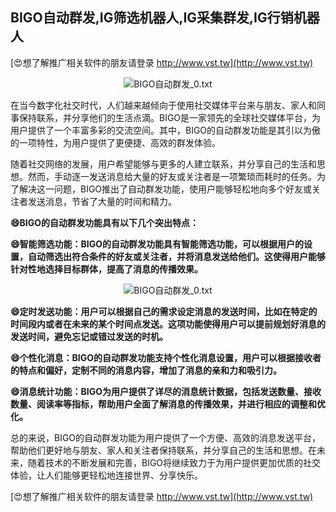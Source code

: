 ## **BIGO自动群发,IG筛选机器人,IG采集群发,IG行销机器人**

[😍想了解推广相关软件的朋友请登录 http://www.vst.tw](http://www.vst.tw)

 <center><img src="https://vst.tw/MP4/tuiguang/png/2.png" alt="BIGO自动群发_0.txt"></center>

在当今数字化社交时代，人们越来越倾向于使用社交媒体平台来与朋友、家人和同事保持联系，并分享他们的生活点滴。BIGO是一家领先的全球社交媒体平台，为用户提供了一个丰富多彩的交流空间。其中，BIGO的自动群发功能是其引以为傲的一项特性，为用户提供了更便捷、高效的群发体验。

随着社交网络的发展，用户希望能够与更多的人建立联系，并分享自己的生活和思想。然而，手动逐一发送消息给大量的好友或关注者是一项繁琐而耗时的任务。为了解决这一问题，BIGO推出了自动群发功能，使用户能够轻松地向多个好友或关注者发送消息，节省了大量的时间和精力。

**😄BIGO的自动群发功能具有以下几个突出特点：**

**😄智能筛选功能：BIGO的自动群发功能具有智能筛选功能，可以根据用户的设置，自动筛选出符合条件的好友或关注者，并将消息发送给他们。这使得用户能够针对性地选择目标群体，提高了消息的传播效果。**

 <center><img src="https://vst.tw/MP4/tuiguang/png/5.png" alt="BIGO自动群发_0.txt"></center>

**😄定时发送功能：用户可以根据自己的需求设定消息的发送时间，比如在特定的时间段内或者在未来的某个时间点发送。这项功能使得用户可以提前规划好消息的发送时间，避免忘记或错过发送的时机。**

**😄个性化消息：BIGO的自动群发功能支持个性化消息设置，用户可以根据接收者的特点和偏好，定制不同的消息内容，增加了消息的亲和力和吸引力。**

**😄消息统计功能：BIGO为用户提供了详尽的消息统计数据，包括发送数量、接收数量、阅读率等指标，帮助用户全面了解消息的传播效果，并进行相应的调整和优化。**

总的来说，BIGO的自动群发功能为用户提供了一个方便、高效的消息发送平台，帮助他们更好地与朋友、家人和关注者保持联系，并分享自己的生活和思想。在未来，随着技术的不断发展和完善，BIGO将继续致力于为用户提供更加优质的社交体验，让人们能够更轻松地连接世界、分享快乐。

[😍想了解推广相关软件的朋友请登录 http://www.vst.tw](http://www.vst.tw)



